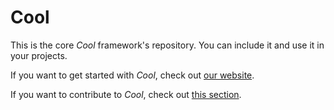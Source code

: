 # Cool

This is the core *Cool* framework's repository. You can include it and use it in your projects.

If you want to get started with *Cool*, check out [our website](https://coollibs.github.io/home/).

If you want to contribute to *Cool*, check out [this section](https://coollibs.github.io/home/docs/contributing).
